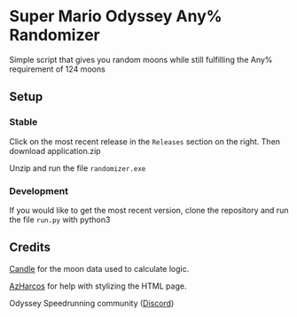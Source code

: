 # Super Mario Odyssey Any% Randomizer

Simple script that gives you random moons while still fulfilling the Any% requirement of 124 moons

## Setup

### Stable
Click on the most recent release in the `Releases` section on the right. Then download application.zip

Unzip and run the file `randomizer.exe`

### Development
If you would like to get the most recent version, clone the repository and run the file `run.py` with python3

## Credits

[Candle](https://github.com/candleeater) for the moon data used to calculate logic.

[AzHarcos](https://twitter.com/AzHarcos) for help with stylizing the HTML page.

Odyssey Speedrunning community ([Discord](https://discordapp.com/invite/smospeedruns))
